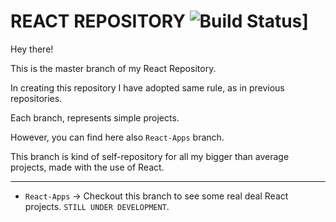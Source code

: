# REACT REPOSITORY ![Build Status](https://travis-ci.org/facebookincubator/create-react-app.svg?branch=master)]

Hey there!

This is the master branch of my React Repository.

In creating this repository I have adopted same rule, as in previous repositories.

Each branch, represents simple projects.

However, you can find here also `React-Apps` branch. 

This branch is kind of self-repository for all my bigger than average projects, made with the use of React.

--------------------------------------------------------

- `React-Apps` -> Checkout this branch to see some real deal React projects. `STILL UNDER DEVELOPMENT`. 